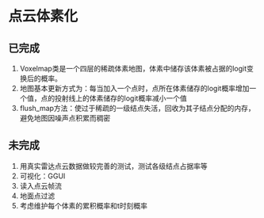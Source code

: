 # 点云体素化
## 已完成
1. Voxelmap类是一个四层的稀疏体素地图，体素中储存该体素被占据的logit变换后的概率。
2. 地图基本更新方式为：每当加入一个点时，点所在体素储存的logit概率增加一个值，点的投射线上的体素储存的logit概率减小一个值
3. flush_map方法：使过于稀疏的一级结点失活，回收为其子结点分配的内存，避免地图因噪声点积累而稠密


## 未完成
1. 用真实雷达点云数据做较完善的测试，测试各级结点占据率等
2. 可视化：GGUI
3. 读入点云帧流
4. 地面点过滤
5. 考虑维护每个体素的累积概率和t时刻概率




